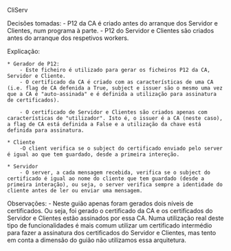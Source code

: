 CliServ

Decisões tomadas:
	- P12 da CA é criado antes do arranque dos Servidor e Clientes, num programa à parte.
	- P12 do Servidor e Clientes são criados antes do arranque dos respetivos workers.

Explicação:
	
	* Gerador de P12:
		- Este ficheiro é utilizado para gerar os ficheiros P12 da CA, Servidor e Cliente.
		- O certificado da CA é criado com as características de uma CA (i.e. flag de CA defenida a True, subject e issuer são o mesmo uma vez que a CA é "auto-assinada" e é definida a utilização para assinatura de certificados).

		- O certificado de Servidor e Clientes são criados apenas com características de "utilizador". Isto é, o issuer é a CA (neste caso), a flag de CA está definida a False e a utilização da chave está definida para assinatura.

	* Cliente
		-O client verifica se o subject do certificado enviado pelo server é igual ao que tem guardado, desde a primeira intereção.

	* Servidor
		- O server, a cada mensagem recebida, verifica se o subject do certificado é igual ao nome do cliente que tem guardado (desde a primeira interação), ou seja, o server verifica sempre a identidade do cliente antes de ler ou enviar uma mensagem.

Observações:
	- Neste guião apenas foram gerados dois níveis de certificados. Ou seja, foi gerado o certificado da CA e os certificados do Servidor e Clientes estão assinados por essa CA. Numa utilização real deste tipo de funcionalidades é mais comum utilizar um certificado intermédio para fazer a assinatura dos certificados do Servidor e Clientes, mas tento em conta a dimensão do guião não utilizamos essa arquitetura.